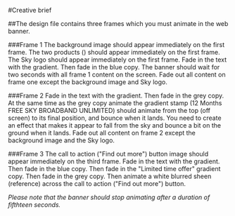 #Creative brief

##The design file contains three frames which you must animate in the web banner.


###Frame 1
The background image should appear immediately on the first frame.
The two products () should appear immediately on the first frame.
The Sky logo should appear immediately on the first frame.
Fade in the text with the gradient.
Then fade in the blue copy.
The banner should wait for two seconds with all frame 1 content on the screen.
Fade out all content on frame one except the background image and Sky logo.

###Frame 2
Fade in the text with the gradient.
Then fade in the grey copy.
At the same time as the grey copy animate the gradient stamp (12 Months FREE SKY BROADBAND UNLIMITED) should animate from the top (off screen) to its final position, and bounce when it lands. You need to create an effect that makes it appear to fall from the sky and bounce a bit on the ground when it lands.
Fade out all content on frame 2 except the background image and the Sky logo.

###Frame 3
The call to action ("Find out more") button image should appear immediately on the third frame.
Fade in the text with the gradient.
Then fade in the blue copy.
Then fade in the "Limited time offer" gradient copy.
Then fade in the grey copy.
Then animate a white blurred sheen (reference) across the call to action ("Find out more") button.

_Please note that the banner should stop animating after a duration of fifthteen seconds._